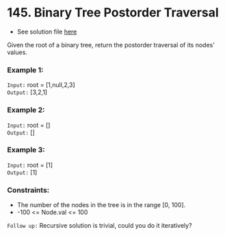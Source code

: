 # 145. Binary Tree Postorder Traversal

- See solution file [here](./solution.cpp)

Given the root of a binary tree, return the postorder traversal of its nodes' values.

### Example 1:

`Input:` root = [1,null,2,3]  
`Output:` [3,2,1]  

### Example 2:

`Input:` root = []  
`Output:` []  

### Example 3:

`Input:` root = [1]  
`Output:` [1]  
 
### Constraints:

- The number of the nodes in the tree is in the range [0, 100].
- -100 <= Node.val <= 100
 

`Follow up:` Recursive solution is trivial, could you do it iteratively?  
